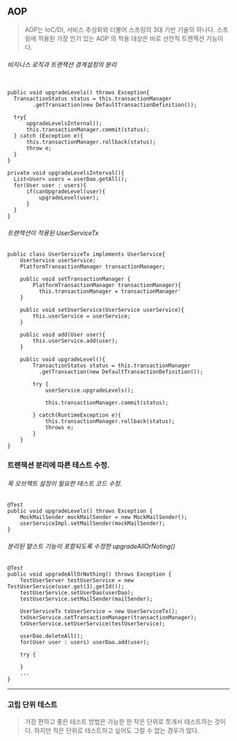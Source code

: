 ## AOP

> AOP는 IoC/DI, 서비스 추상화와 더불어 스프링의 3대 기반 기술의 하나다. 
> 스프링에 적용된 가장 인기 있는 AOP 의 적용 대상은 바로 선언적 트랜잭션 기능이다.


###### 비지니스 로직과 트랜잭션 경계설정의 분리 
```

public void upgradeLevels() throws Exception{
  TransactionStatus status = this.transactionManager
        .getTransaction(new DefaultTransactionDefinition());
        
  try{ 
      upgradeLevelsInternal();
      this.transactionManager.commit(status);
  } catch (Exception e){
      this.transactionManager.rollback(status);
      throw e; 
  }
}

private void upgradeLevelsInterval(){
  List<User> users = userDao.getAll();
  for(User user : users){
      if(canUpgradeLevel(user){
          upgradeLevel(user);
      }
  }
}

```

###### 트랜잭션이 적용된 UserServiceTx
```
public class UserServiceTx implements UserService{
    UserService userService;
    PlatformTransactionManager transactionManager; 
    
    public void setTransactionManager { 
        PlatformTransactionManager transactionManager){ 
          this.transactionManager = transactionManager'
    }
    
    public void setUserService(UserService userService){
        this.userService = userService; 
    }
    
    public void add(User user){
        this.userService.add(user);
    }
    
    public void upgradeLevel(){
        TransactionStatus status = this.transactionManager
          .getTransaction(new DefaultTransactionDefinition());
    
        try {
            userService.upgradeLevels();
            
            this.transactionManager.commit(status);
        
        } catch(RuntimeException e){
            this.transactionManager.rollback(status);
            throws e; 
        }  
    }
}
```

### 트랜잭션 분리에 따른 테스트 수정. 

###### 목 오브젝트 설정이 필요한 테스트 코드 수정. 

```
@Test
public void upgradeLevels() throws Exception {
    MockMailSender mockMailSender = new MockMailSender();
    userServiceImpl.setMailSender(mockMailSender);
}
```


###### 분리된 텥스트 기능이 포함되도록 수정한 upgradeAllOrNoting()
```
@Test
public void upgradeAllOrNothing() throws Exception {
    TestUserServer testUserService = new TestUserService(user.get(3).getId());
    testUserService.setUserDao(userDao);
    testUserService.setMailSender(mailSender);
    
    UserServiceTx txUserService = new UserServiceTx();
    txUserService.setTransactionManager(transactionManager);
    txUserService.setUserService(testUserService);
    
    userDao.deleteAll();
    for(User user : users) userDao.add(user);
    
    try {
    
    }
    ...
}
```

----
### 고립 단위 테스트 
> 가장 편하고 좋은 테스트 방법은 가능한 한 작은 단위로 쪼개서 테스트하는 것이다.
> 하지만 작은 단위로 테스트하고 싶어도 그럴 수 없는 경우가 많다.


